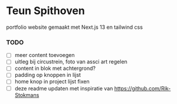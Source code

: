 # Teun Spithoven

portfolio website gemaakt met Next.js 13 en tailwind css

### TODO

- [ ] meer content toevoegen
- [ ] uitleg bij circustrein, foto van assci art regelen
- [ ] content in blok met achtergrond?
- [ ] padding op knoppen in lijst
- [ ] home knop in project lijst fixen
- [ ] deze readme updaten met inspiratie van https://github.com/Rik-Stokmans
